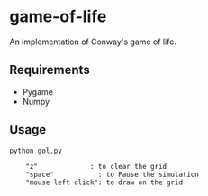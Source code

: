 # game-of-life

An implementation of Conway's game of life.

## Requirements
- Pygame
- Numpy

## Usage

```
python gol.py
```
        "z"             : to clear the grid
        "space"           : to Pause the simulation
        "mouse left click": to draw on the grid
